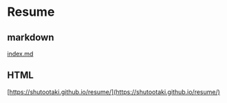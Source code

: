 # Resume

## markdown
[index.md](./doc/index.md)

## HTML
[https://shutootaki.github.io/resume/](https://shutootaki.github.io/resume/)
